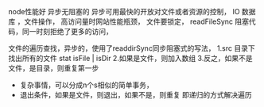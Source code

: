 node性能好 异步无阻塞的
异步可用最快的开放对文件或者资源的控制，
IO 数据库 ，文件操作， 高访问量时网站性能瓶颈，
文件要锁定，
readFileSync 阻塞代码，同一时刻拒绝了更多的访问，

文件的遍历查找，异步的，使用了readdirSync同步阻塞式的写法，
1.src 目录下找出所有的文件
    stat isFile | isDir
    2.如果是文件，则加入数组
        3.反之，如果不是文件，是目录，则重复第一步
        

- 复杂事情，可以分成n个s相似的简单事务，
- 退出条件，如果是文件，则退出，如果不是，则重复
即递归的方式解决遍历